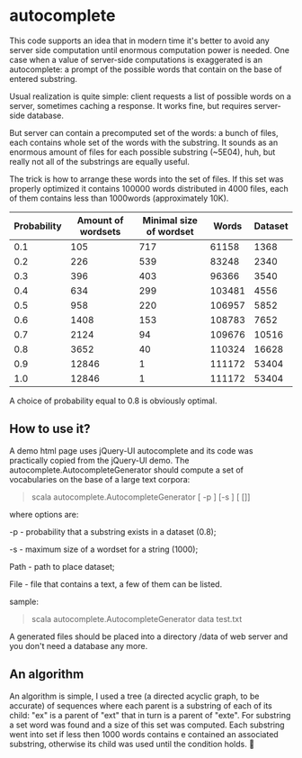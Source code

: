 autocomplete
============

This code supports an idea that in modern time it's better to avoid any server side computation until enormous computation power is needed. One case when a value of server-side computations is exaggerated is an autocomplete: a prompt of the possible words that contain on the base of  entered substring.

Usual realization is quite simple: client requests a list of possible words on a server, sometimes caching a response. It works fine, but requires server-side database. 

But server can contain a precomputed set of the words: a bunch of files, each  contains whole set of the words with the substring. It sounds as an enormous amount of files for each possible substring (~5E04), huh, but really not  all of the substrings are equally useful. 

The trick is how to arrange these words into the set of files. If this set was properly optimized it contains 100000 words distributed in 4000 files, each of them contains less than 1000words (approximately 10K).


| Probability | Amount of wordsets | Minimal size of wordset | Words  | Dataset|
|-------------|--------------------|-------------------------|--------|--------|
| 0.1         | 105                | 717                     | 61158  | 1368   |
| 0.2         | 226                | 539                     | 83248  | 2340   |
| 0.3         | 396                | 403                     | 96366  | 3540   |
| 0.4         | 634                | 299                     | 103481 | 4556   |
| 0.5         | 958                | 220                     | 106957 | 5852   |
| 0.6         | 1408               | 153                     | 108783 | 7652   |
| 0.7         | 2124               | 94                      | 109676 | 10516  |
| 0.8         | 3652               | 40                      | 110324 | 16628  |
| 0.9         | 12846              | 1                       | 111172 | 53404  |
| 1.0         | 12846              | 1                       | 111172 | 53404  |

A choice of probability equal to 0.8 is obviously optimal.
 
How to use it?
-----------------
A demo html page uses jQuery-UI autocomplete and its code was practically copied from the jQuery-UI demo. The autocomplete.AutocompleteGenerator should compute a set of vocabularies on the base of a large text corpora:

   > scala autocomplete.AutocompleteGenerator [ -p <Double>] [-s <Int>] <Path> [<File> []]

where options are:

   -p <Double> - probability that a substring exists in a dataset (0.8);

   -s <Int> - maximum size of a wordset for a string (1000);

   Path - path to place dataset;

   File - file that contains a text, a few of them can be listed.

sample:

   > scala autocomplete.AutocompleteGenerator  data test.txt

A generated files should be placed into a directory /data of web server and you don't need a database any more.

An algorithm
-----------------
An algorithm is simple, I used a tree (a directed acyclic graph, to be accurate) of sequences where each parent is a substring of each of its child: "ex" is a parent of "ext" that in turn is a  parent of "exte". For substring a set word was found and a size of this set was computed. Each substring went into set if less then 1000 words contains e contained an associated substring, otherwise its child was used until the condition holds.



